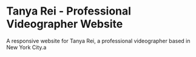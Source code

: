 # Tanya Rei - Professional Videographer Website

A responsive website for Tanya Rei, a professional videographer based in New York City.a
